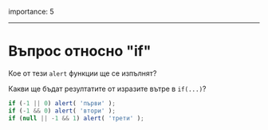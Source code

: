 importance: 5

---

# Въпрос относно "if"

Кое от тези `alert` функции ще се изпълнят?

Какви ще бъдат резултатите от изразите вътре в `if(...)`?

```js
if (-1 || 0) alert( 'първи' );
if (-1 && 0) alert( 'втори' );
if (null || -1 && 1) alert( 'трети' );
```

